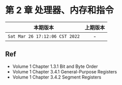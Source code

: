 # 第 2 章 处理器、内存和指令

|本期版本|上期版本
|:---:|:---:|
`Sat Mar 26 17:12:06 CST 2022` | -


## Ref

* Volume 1 Chapter 1.3.1 Bit and Byte Order
* Volume 1 Chapter 3.4.1 General-Purpose Registers
* Volume 1 Chapter 3.4.2 Segment Registers